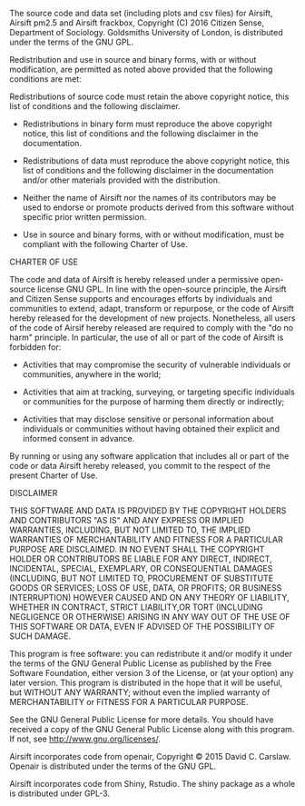 The source code and data set (including plots and csv files) for Airsift, Airsift pm2.5 and Airsift frackbox, Copyright (C) 2016  Citizen Sense, Department of Sociology. Goldsmiths University of London, is distributed under the terms of the GNU GPL.   

Redistribution and use in source and binary forms, with or without modification, are permitted as noted above provided that the following conditions are met:


Redistributions of source code must retain the above copyright notice, this list of conditions and the following disclaimer.



* Redistributions in binary form must reproduce the above copyright notice,
this list of conditions and the following disclaimer in the documentation.



* Redistributions of data must reproduce the above copyright notice, this list of conditions and the following disclaimer in the documentation and/or other materials provided with the distribution.



* Neither the name of Airsift nor the names of its contributors may be used to 
 endorse or promote products derived from this software without specific prior written permission.


* Use in source and binary forms, with or without modification, must be compliant with the following Charter of Use.

CHARTER OF USE

The code and data of Airsift is hereby released under a permissive open-source license GNU GPL. In line with the open-source principle, the Airsift and Citizen Sense supports and encourages efforts by individuals and communities to extend, adapt, transform or  repurpose, or the code of Airsift hereby released for the development of new projects. Nonetheless, all users of the code of Airsif hereby released are required to comply with the "do no harm" principle. In particular, the use of all or part of the code of Airsift is forbidden for:

* Activities that may compromise the security of vulnerable individuals or communities, anywhere in the world;

* Activities that aim at tracking, surveying, or targeting specific individuals or communities for the purpose of harming them directly or indirectly;

* Activities that may disclose sensitive or personal information about individuals
or communities without having obtained their explicit and informed consent in advance.

By running or using any software application that includes all or part of the code or data Airsift hereby released, you commit to the respect of the present Charter of Use.

DISCLAIMER

THIS SOFTWARE AND DATA IS PROVIDED BY THE COPYRIGHT HOLDERS AND CONTRIBUTORS "AS IS" AND ANY EXPRESS OR IMPLIED WARRANTIES, INCLUDING, BUT NOT LIMITED TO, THE IMPLIED WARRANTIES OF MERCHANTABILITY AND FITNESS FOR A PARTICULAR PURPOSE ARE DISCLAIMED. IN NO EVENT SHALL THE COPYRIGHT HOLDER OR CONTRIBUTORS BE LIABLE FOR ANY DIRECT, INDIRECT, INCIDENTAL, SPECIAL, EXEMPLARY, OR CONSEQUENTIAL DAMAGES (INCLUDING, BUT NOT LIMITED TO, PROCUREMENT OF SUBSTITUTE GOODS OR SERVICES; LOSS OF USE, DATA, OR PROFITS; OR BUSINESS INTERRUPTION) HOWEVER CAUSED AND ON ANY THEORY OF LIABILITY, WHETHER IN CONTRACT, STRICT LIABILITY,OR TORT (INCLUDING NEGLIGENCE OR OTHERWISE) ARISING IN ANY WAY OUT OF THE USE OF THIS SOFTWARE OR DATA, EVEN IF ADVISED OF THE POSSIBILITY OF SUCH DAMAGE.


This program is free software: you can redistribute it and/or modify it under the terms of the GNU General Public License as published by the Free Software Foundation, either version 3 of the License, or (at your option) any later version. 
This program is distributed in the hope that it will be useful, but WITHOUT ANY WARRANTY; without even the implied warranty of MERCHANTABILITY or FITNESS FOR A PARTICULAR PURPOSE.  

See the GNU General Public License for more details. 
You should have received a copy of the GNU General Public License along with this program.  If not, see <http://www.gnu.org/licenses/>. 

Airsift incorporates code from openair, Copyright © 2015 David C. Carslaw. Openair is distributed under the terms of the GNU GPL.

Airsift incorporates code from Shiny, Rstudio.  The shiny package as a whole is distributed under GPL-3.


